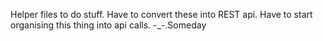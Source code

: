 Helper files to do stuff. Have to convert these into REST api.  Have to start organising this thing into api calls. -_-.Someday